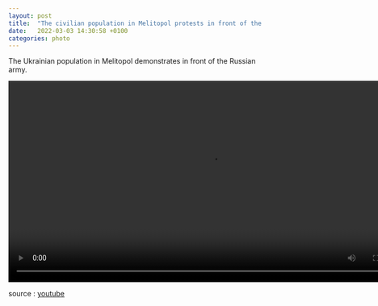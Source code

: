 ```yaml
---
layout: post
title:  "The civilian population in Melitopol protests in front of the Russian army"
date:   2022-03-03 14:30:58 +0100
categories: photo
---
```

The Ukrainian population in Melitopol demonstrates in front of the Russian army.

<video controls width="800">
    <source src="/assets/videos/Melitopol.webm"
            type="video/webm">
    <source src="/assets/videos/Melitopol.mp4"
            type="video/mp4">
    Sorry, your browser doesn't support embedded videos.
</video>

source : <a href="https://www.youtube.com/watch?v=dQ6XcUQCCx0">youtube</a>

